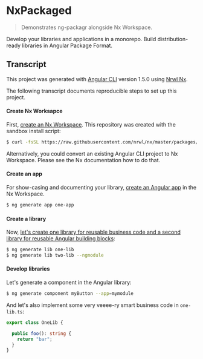 # NxPackaged

> Demonstrates ng-packagr alongside Nx Workspace.

Develop your libraries and applications in a monorepo.
Build distribution-ready libraries in Angular Package Format.


## Transcript

This project was generated with [Angular CLI](https://github.com/angular/angular-cli) version 1.5.0 using [Nrwl Nx](https://nrwl.io/nx).

The following transcript documents reproducible steps to set up this project.

#### Create Nx Worksapce

First, [create an Nx Workspace](https://nrwl.io/nx/guide-nx-workspace).
This repository was created with the sandbox install script:

```bash
$ curl -fsSL https://raw.githubusercontent.com/nrwl/nx/master/packages/install/install-next.sh | bash -s nx-packaged
```

Alternatively, you could convert an existing Angular CLI project to Nx Workspace.
Please see the Nx documentation how to do that.

#### Create an app

For show-casing and documenting your library, [create an Angular app](https://nrwl.io/nx/guide-nx-workspace#create-an-app) in the Nx Workspace.

```bash
$ ng generate app one-app
```

#### Create a library

Now, [let's create one library for reusable business code and a second library for reusable Angular building blocks](https://nrwl.io/nx/guide-nx-workspace#create-a-lib):

```bash
$ ng generate lib one-lib
$ ng generate lib two-lib --ngmodule
```

#### Develop libraries

Let's generate a component in the Angular library:

```bash
$ ng generate component myButton --app=mymodule
```

And let's also implement some very veeee-ry smart business code in `one-lib.ts`:

```ts
export class OneLib {

  public foo(): string {
    return "bar";
  }
}
```
